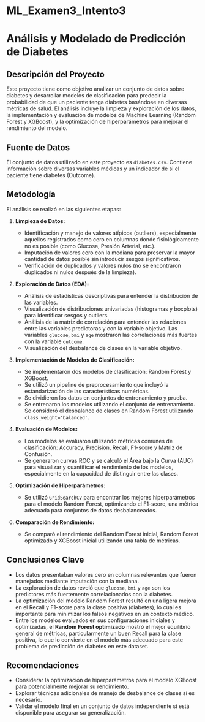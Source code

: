 # ML_Examen3_Intento3
# Análisis y Modelado de Predicción de Diabetes

## Descripción del Proyecto
Este proyecto tiene como objetivo analizar un conjunto de datos sobre diabetes y desarrollar modelos de clasificación para predecir la probabilidad de que un paciente tenga diabetes basándose en diversas métricas de salud. El análisis incluye la limpieza y exploración de los datos, la implementación y evaluación de modelos de Machine Learning (Random Forest y XGBoost), y la optimización de hiperparámetros para mejorar el rendimiento del modelo.

## Fuente de Datos
El conjunto de datos utilizado en este proyecto es `diabetes.csv`. Contiene información sobre diversas variables médicas y un indicador de si el paciente tiene diabetes (Outcome).

## Metodología

El análisis se realizó en las siguientes etapas:

1.  **Limpieza de Datos:**
    *   Identificación y manejo de valores atípicos (outliers), especialmente aquellos registrados como cero en columnas donde fisiológicamente no es posible (como Glucosa, Presión Arterial, etc.).
    *   Imputación de valores cero con la mediana para preservar la mayor cantidad de datos posible sin introducir sesgos significativos.
    *   Verificación de duplicados y valores nulos (no se encontraron duplicados ni nulos después de la limpieza).

2.  **Exploración de Datos (EDA):**
    *   Análisis de estadísticas descriptivas para entender la distribución de las variables.
    *   Visualización de distribuciones univariadas (histogramas y boxplots) para identificar sesgos y outliers.
    *   Análisis de la matriz de correlación para entender las relaciones entre las variables predictoras y con la variable objetivo. Las variables `glucose`, `bmi` y `age` mostraron las correlaciones más fuertes con la variable `outcome`.
    *   Visualización del desbalance de clases en la variable objetivo.

3.  **Implementación de Modelos de Clasificación:**
    *   Se implementaron dos modelos de clasificación: Random Forest y XGBoost.
    *   Se utilizó un pipeline de preprocesamiento que incluyó la estandarización de las características numéricas.
    *   Se dividieron los datos en conjuntos de entrenamiento y prueba.
    *   Se entrenaron los modelos utilizando el conjunto de entrenamiento. Se consideró el desbalance de clases en Random Forest utilizando `class_weight='balanced'`.

4.  **Evaluación de Modelos:**
    *   Los modelos se evaluaron utilizando métricas comunes de clasificación: Accuracy, Precision, Recall, F1-score y Matriz de Confusión.
    *   Se generaron curvas ROC y se calculó el Área bajo la Curva (AUC) para visualizar y cuantificar el rendimiento de los modelos, especialmente en la capacidad de distinguir entre las clases.

5.  **Optimización de Hiperparámetros:**
    *   Se utilizó `GridSearchCV` para encontrar los mejores hiperparámetros para el modelo Random Forest, optimizando el F1-score, una métrica adecuada para conjuntos de datos desbalanceados.

6.  **Comparación de Rendimiento:**
    *   Se comparó el rendimiento del Random Forest inicial, Random Forest optimizado y XGBoost inicial utilizando una tabla de métricas.

## Conclusiones Clave

*   Los datos presentaban valores cero en columnas relevantes que fueron manejados mediante imputación con la mediana.
*   La exploración de datos reveló que `glucose`, `bmi` y `age` son los predictores más fuertemente correlacionados con la diabetes.
*   La optimización del modelo Random Forest resultó en una ligera mejora en el Recall y F1-score para la clase positiva (diabetes), lo cual es importante para minimizar los falsos negativos en un contexto médico.
*   Entre los modelos evaluados en sus configuraciones iniciales y optimizadas, el **Random Forest optimizado** mostró el mejor equilibrio general de métricas, particularmente un buen Recall para la clase positiva, lo que lo convierte en el modelo más adecuado para este problema de predicción de diabetes en este dataset.

## Recomendaciones

*   Considerar la optimización de hiperparámetros para el modelo XGBoost para potencialmente mejorar su rendimiento.
*   Explorar técnicas adicionales de manejo de desbalance de clases si es necesario.
*   Validar el modelo final en un conjunto de datos independiente si está disponible para asegurar su generalización.
